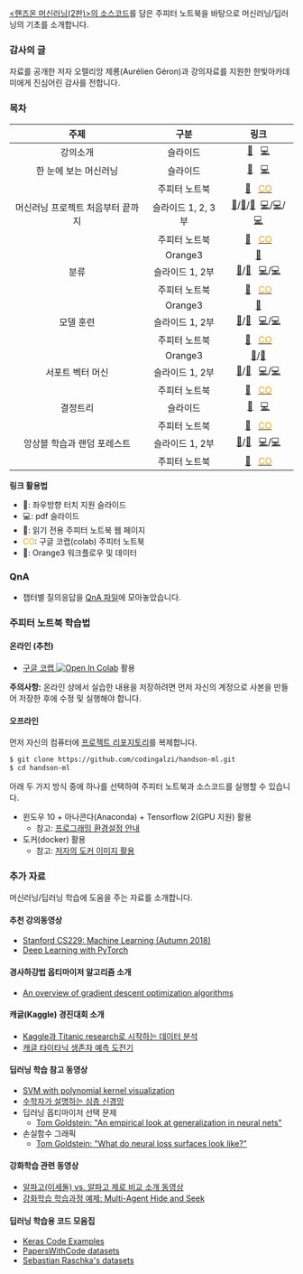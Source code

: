 [&lt;핸즈온 머신러닝(2판)&gt;의 소스코드](https://github.com/ageron/handson-ml2)를 
담은 주피터 노트북을 바탕으로 머신러닝/딥러닝의 기초를 소개합니다.

### 감사의 글

자료를 공개한 저자 오렐리앙 제롱(Aur&eacute;lien G&eacute;ron)과 강의자료를 지원한 한빛아카데미에게 진심어린 감사를 전합니다.

### 목차

| 주제 | 구분 | 링크 |
| :--: | :--: | :--: |
| 강의소개 | 슬라이드 | [&#x1F4F1;](./slides/handson-ml2-00.slides.html) &nbsp; [&#x1F4BB;](./slides/handson-ml2-00-slides.pdf) |
| 한 눈에 보는 머신러닝 | 슬라이드 | [&#x1F4F1;](./slides/handson-ml2-01.slides.html) &nbsp; [&#x1F4BB;](./slides/handson-ml2-01-slides.pdf) |
| | 주피터 노트북 | [&#x1F4D9;](./notebooks/handson-ml2-01.html) &nbsp; [<span style="color: orange;">CO</span>](https://colab.research.google.com/github/codingalzi/handson-ml2/blob/master/notebooks/handson-ml2-01.ipynb) |
| 머신러닝 프로젝트 처음부터 끝까지 | 슬라이드 1, 2, 3부 | [&#x1F4F1;](./slides/handson-ml2-02a.slides.html)/[&#x1F4F1;](./slides/handson-ml2-02b.slides.html)/[&#x1F4F1;](./slides/handson-ml2-02c.slides.html) &nbsp;[&#x1F4BB;](./slides/handson-ml2-02a-slides.pdf)/[&#x1F4BB;](./slides/handson-ml2-02b-slides.pdf)/[&#x1F4BB;](./slides/handson-ml2-02c-slides.pdf) |
| | 주피터 노트북 | [&#x1F4D9;](./notebooks/handson-ml2-02.html) &nbsp; [<span style="color: orange;">CO</span>](https://colab.research.google.com/github/codingalzi/handson-ml2/blob/master/notebooks/handson-ml2-02.ipynb) |
| | Orange3 | [&#x1F34A;](https://raw.githubusercontent.com/codingalzi/handson-ml2/master/orange3/housing/housing.zip) |
| 분류 | 슬라이드 1, 2부| [&#x1F4F1;](./slides/handson-ml2-03a.slides.html)/[&#x1F4F1;](./slides/handson-ml2-03b.slides.html) &nbsp; [&#x1F4BB;](./slides/handson-ml2-03a-slides.pdf)/[&#x1F4BB;](./slides/handson-ml2-03b-slides.pdf) |
| | 주피터 노트북 | [&#x1F4D9;](./notebooks/handson-ml2-03.html) &nbsp; [<span style="color: orange;">CO</span>](https://colab.research.google.com/github/codingalzi/handson-ml2/blob/master/notebooks/handson-ml2-03.ipynb) |
| | Orange3 | [&#x1F34A;](https://raw.githubusercontent.com/codingalzi/handson-ml2/master/orange3/mnist/mnist.zip) |
| 모델 훈련 | 슬라이드 1, 2부 | [&#x1F4F1;](./slides/handson-ml2-04a.slides.html)/[&#x1F4F1;](./slides/handson-ml2-04b.slides.html) &nbsp; [&#x1F4BB;](./slides/handson-ml2-04a-slides.pdf)/[&#x1F4BB;](./slides/handson-ml2-04b-slides.pdf) |
| | 주피터 노트북 | [&#x1F4D9;](./notebooks/handson-ml2-04.html) &nbsp; [<span style="color: orange;">CO</span>](https://colab.research.google.com/github/codingalzi/handson-ml2/blob/master/notebooks/handson-ml2-04.ipynb) |
| | Orange3 | [&#x1F34A;](https://raw.githubusercontent.com/codingalzi/handson-ml2/master/orange3/training_models/training_models.zip)/[&#x1F34A;](https://raw.githubusercontent.com/codingalzi/handson-ml2/master/orange3/iris/iris.zip) |
| 서포트 벡터 머신 | 슬라이드 1, 2부 | [&#x1F4F1;](./slides/handson-ml2-05a.slides.html)/[&#x1F4F1;](./slides/handson-ml2-05b.slides.html) &nbsp; [&#x1F4BB;](./slides/handson-ml2-05a-slides.pdf)/[&#x1F4BB;](./slides/handson-ml2-05b-slides.pdf) |
| | 주피터 노트북 | [&#x1F4D9;](./notebooks/handson-ml2-05.html) &nbsp; [<span style="color: orange;">CO</span>](https://colab.research.google.com/github/codingalzi/handson-ml2/blob/master/notebooks/handson-ml2-05.ipynb) |
| 결정트리 | 슬라이드 | [&#x1F4F1;](./slides/handson-ml2-06.slides.html) &nbsp; [&#x1F4BB;](./slides/handson-ml2-06-slides.pdf) |
| | 주피터 노트북 | [&#x1F4D9;](./notebooks/handson-ml2-06.html) &nbsp; [<span style="color: orange;">CO</span>](https://colab.research.google.com/github/codingalzi/handson-ml2/blob/master/notebooks/handson-ml2-06.ipynb) |
| 앙상블 학습과 랜덤 포레스트 | 슬라이드 1, 2부| [&#x1F4F1;](./slides/handson-ml2-07a.slides.html)/[&#x1F4F1;](./slides/handson-ml2-07b.slides.html) &nbsp; [&#x1F4BB;](./slides/handson-ml2-07a-slides.pdf)/[&#x1F4BB;](./slides/handson-ml2-07b-slides.pdf) |
| | 주피터 노트북 | [&#x1F4D9;](./notebooks/handson-ml2-07.html) &nbsp; [<span style="color: orange;">CO</span>](https://colab.research.google.com/github/codingalzi/handson-ml2/blob/master/notebooks/handson-ml2-07.ipynb) |

**링크 활용법**
* &#x1F4F1;: 좌우방향 터치 지원 슬라이드
* &#x1F4BB;: pdf 슬라이드
* &#x1F4D8;: 읽기 전용 주피터 노트북 웹 페이지
* <span style="color: orange;">CO</span>: 구글 코랩(colab) 주피터 노트북
* &#x1F34A;: Orange3 워크플로우 및 데이터

### QnA

* 챕터별 질의응답을 [QnA 파일](qna.md)에 모아놓았습니다.

### 주피터 노트북 학습법

#### 온라인 (추천)

* [구글 코랩 ](https://colab.research.google.com/github/codingalzi/handson-ml2/blob/master/)
<a href="https://colab.research.google.com/github/codingalzi/handson-ml2/blob/master/"><img src="https://colab.research.google.com/assets/colab-badge.svg" alt="Open In Colab"/></a> 활용

**주의사항:** 온라인 상에서 실습한 내용을 저장하려면 먼저 자신의 계정으로 사본을 만들어 저장한 후에 수정 및 실행해야 합니다.

#### 오프라인

먼저 자신의 컴퓨터에
[프로젝트 리포지토리](https://github.com/codingalzi/handson-ml2)를 
복제합니다.

```bash
$ git clone https://github.com/codingalzi/handson-ml.git
$ cd handson-ml
```

아래 두 가지 방식 중에 하나를 선택하여 주피터 노트북과 소스코드를 실행할 수 있습니다.

* 윈도우 10 + 아나콘다(Anaconda) + Tensorflow 2(GPU 지원) 활용
    * 참고: [프로그래밍 환경설정 안내](./INSTALL.md)
* 도커(docker) 활용
    * 참고: [저자의 도커 이미지 활용](https://github.com/ageron/handson-ml2/tree/master/docker)

### 추가 자료

머신러닝/딥러닝 학습에 도움을 주는 자료를 소개합니다.

#### 추천 강의동영상
- [Stanford CS229: Machine Learning (Autumn 2018)](https://www.youtube.com/watch?v=jGwO_UgTS7I&list=PLoROMvodv4rMiGQp3WXShtMGgzqpfVfbU)
- [Deep Learning with PyTorch](https://atcold.github.io/pytorch-Deep-Learning/)

#### 경사하강법 옵티마이저 알고리즘 소개
- [An overview of gradient descent optimization algorithms](https://ruder.io/optimizing-gradient-descent/index.html)

#### 캐글(Kaggle) 경진대회 소개
- [Kaggle과 Titanic research로 시작하는 데이터 분석](https://developers.ascentnet.co.jp/2017/11/24/kaggle-process-review/)
- [캐글 타이타닉 생존자 예측 도전기](https://cyc1am3n.github.io/2018/10/09/my-first-kaggle-competition_titanic.html)

#### 딥러닝 학습 참고 동영상
- [SVM with polynomial kernel visualization](https://www.youtube.com/watch?v=OdlNM96sHio&t=0s)
- [수학자가 설명하는 심층 신경망](https://www.youtube.com/playlist?list=PLZHQObOWTQDNU6R1_67000Dx_ZCJB-3pi)
- 딥러닝 옵티마이저 선택 문제
   - [Tom Goldstein: "An empirical look at generalization in neural nets"](https://youtu.be/kcVWAKf7UAg?t=1304)
- 손실함수 그래픽
   - [Tom Goldstein: "What do neural loss surfaces look like?"](https://youtu.be/78vq6kgsTa8?t=237)

#### 강화학습 관련 동영상
- [알파고(이세돌) vs. 알파고 제로 비교 소개 동영상](https://www.youtube.com/watch?v=MgowR4pq3e8)
- [강화학습 학습과정 예제: Multi-Agent Hide and Seek](https://www.youtube.com/watch?v=kopoLzvh5jY)

#### 딥러닝 학습용 코드 모음집

- [Keras Code Examples](https://keras.io/examples/)
- [PapersWithCode datasets](https://www.paperswithcode.com/datasets)
- [Sebastian Raschka's datasets](https://sebastianraschka.com/blog/2021/ml-dl-datasets.html)

